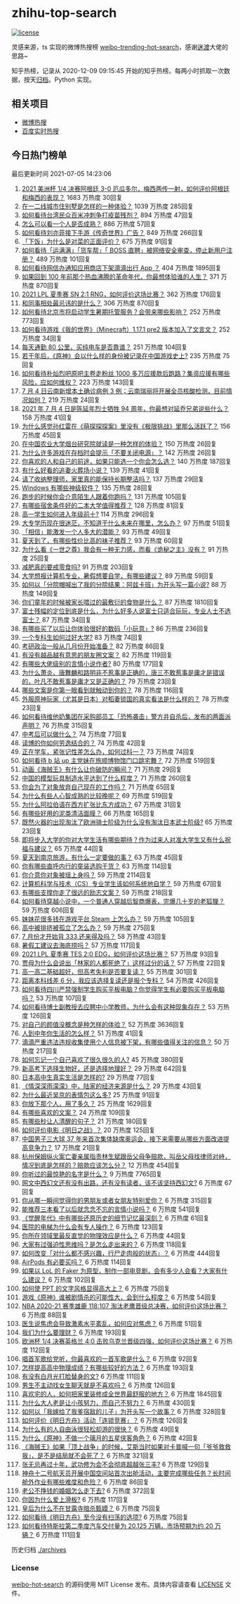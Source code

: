# zhihu-top-search

[![license](https://img.shields.io/github/license/Arrackisarookie/zhihu-top-search)](https://github.com/Arrackisarookie/zhihu-top-search/blob/master/LICENSE)

灵感来源，ts 实现的微博热搜榜 [weibo-trending-hot-search](https://github.com/justjavac/weibo-trending-hot-search)，感谢[迷渡](https://github.com/justjavac)大佬的思路~

知乎热榜，记录从 2020-12-09 09:15:45 开始的知乎热榜。每两小时抓取一次数据，按天[归档](./archives)。Python 实现。

## 相关项目
+ [微博热搜](https://github.com/Arrackisarookie/weibo-hot-search)
+ [百度实时热搜](https://github.com/Arrackisarookie/baidu-hot-search)

## 今日热门榜单

<!-- Rank Begin -->

最后更新时间 2021-07-05 14:23:06

1. [2021 美洲杯 1/4 决赛阿根廷 3-0 厄瓜多尔，梅西两传一射，如何评价阿根廷和梅西的表现？](https://www.zhihu.com/question/469925866) 1683 万热度 30回复
1. [在一二线城市住别墅是怎样的一种体验？](https://www.zhihu.com/question/350485995) 1039 万热度 285回复
1. [如何看待台湾民众百米冲刺争打疫苗残剂？](https://www.zhihu.com/question/469960214) 894 万热度 47回复
1. [怎么可以看一个人是否成熟？](https://www.zhihu.com/question/415808060) 886 万热度 57回复
1. [如何看待刘亦菲接下手游《传奇世界》广告？](https://www.zhihu.com/question/469422532) 849 万热度 266回复
1. [「下饭」为什么是对菜的正面评价？](https://www.zhihu.com/question/468067386) 675 万热度 91回复
1. [如何看待「运满满」「货车帮」「 BOSS 直聘」被网络安全审查，停止新用户注册？](https://www.zhihu.com/question/470104949) 489 万热度 101回复
1. [如何看待网信办通知应用商店下架滴滴出行 App ？](https://www.zhihu.com/question/470015739) 404 万热度 1895回复
1. [如果回到 100 年前那个热血沸腾的革命年代，你最想体验谁的人生？](https://www.zhihu.com/question/460118166) 371 万热度 870回复
1. [2021 LPL 夏季赛 SN 2:1 RNG，如何评价这场比赛？](https://www.zhihu.com/question/470013968) 362 万热度 176回复
1. [和同事相处最忌讳的是什么？](https://www.zhihu.com/question/294492493) 306 万热度 870回复
1. [如何看待北京市将启动学生暑期托管服务？会带来哪些影响？](https://www.zhihu.com/question/469489339) 252 万热度 773回复
1. [如何看待游戏《我的世界》（Minecraft）1.17.1 pre2 版本加入了文言文？](https://www.zhihu.com/question/469226186) 252 万热度 34回复
1. [每天通勤 80 公里，买纯电车是否靠谱？](https://www.zhihu.com/question/468510743) 251 万热度 104回复
1. [若干年后，《原神》会以什么样的身份被记录在中国游戏史上?](https://www.zhihu.com/question/469448582) 235 万热度 75回复
1. [如何看待朴灿烈吧原吧主卷走粉丝 1000 多万应援款后跑路？集资应援有哪些风险，应如何维权？](https://www.zhihu.com/question/469617778) 223 万热度 143回复
1. [7 月 4 日云南新增本土确诊病例 3 例；云南瑞丽将开展全员核酸检测，目前情况如何？](https://www.zhihu.com/question/470089816) 219 万热度 24回复
1. [2021 年 7 月 4 日是陈延年烈士牺牲 94 周年，你最想对延乔兄弟说些什么？](https://www.zhihu.com/question/469914836) 158 万热度 41回复
1. [为什么感觉孙红雷在《萌探探探案》里没有《极限挑战》里那么活跃了？](https://www.zhihu.com/question/467421033) 156 万热度 45回复
1. [在中国农业大学烟台研究院就读是一种怎样的体验？](https://www.zhihu.com/question/395900199) 150 万热度 26回复
1. [为什么许多游戏在存档时会提示「不要关闭电源」？](https://www.zhihu.com/question/469514688) 142 万热度 26回复
1. [你喜欢的人和自己的前途，如果只能选一个你会怎么选？](https://www.zhihu.com/question/469180114) 140 万热度 187回复
1. [有什么好看的追妻火葬场小说？](https://www.zhihu.com/question/463891070) 139 万热度 41回复
1. [请了收纳整理师，家里真的能保持长期整洁吗？](https://www.zhihu.com/question/446527016) 137 万热度 29回复
1. [Windows 有哪些神级软件？](https://www.zhihu.com/question/465494790) 135 万热度 28回复
1. [跑步的时候你会介意陌生人跟着你跑吗？](https://www.zhihu.com/question/466187680) 131 万热度 105回复
1. [有哪些宿舍条件好的二本大学值得推荐？](https://www.zhihu.com/question/405920733) 128 万热度 81回复
1. [高一学生如何进入年级前十?](https://www.zhihu.com/question/426078063) 114 万热度 296回复
1. [大专学历现在很迷茫，不知道干什么未来在哪里，怎么办？](https://www.zhihu.com/question/467003536) 97 万热度 51回复
1. [「相信」能激发一个人多大的潜能？](https://www.zhihu.com/question/469081139) 93 万热度 49回复
1. [夏天到了，有哪些性价比高的袜子推荐？](https://www.zhihu.com/question/453321741) 93 万热度 60回复
1. [为什么看《一世之尊》我会有一种无力感，而看《诡秘之主》没有？](https://www.zhihu.com/question/466875284) 91 万热度 25回复
1. [减肥真的要戒零食吗?](https://www.zhihu.com/question/468839689) 91 万热度 203回复
1. [大学想报计算机专业，暑假想要自学，有哪些建议？](https://www.zhihu.com/question/464771225) 89 万热度 59回复
1. [如何以「分院帽喊出了我的分院结果：阿兹卡班」为开头写一篇小说?](https://www.zhihu.com/question/386972533) 88 万热度 149回复
1. [你们童年的时候被家长喂过的最敷衍的食物是什么？](https://www.zhihu.com/question/462844792) 87 万热度 1810回复
1. [富士残幅的定位到底是什么，为什么好多人说富士只适合玩玩，专业人士不选富士？](https://www.zhihu.com/question/470044599) 87 万热度 34回复
1. [有哪些买了以后让你体验很好的数码「小玩意」?](https://www.zhihu.com/question/373192788) 86 万热度 236回复
1. [一个专科生如何过好大学?](https://www.zhihu.com/question/465577553) 83 万热度 74回复
1. [考研政治一般从几月份开始准备？](https://www.zhihu.com/question/378053241) 82 万热度 86回复
1. [有没有越品越有意思的朋友圈文案？](https://www.zhihu.com/question/462758762) 82 万热度 119回复
1. [有哪些大佬级别的言情小说作者?](https://www.zhihu.com/question/323889571) 80 万热度 177回复
1. [为什么萧炎、唐舞麟和路明非不惹事是正确的，唐三不敢惹事是庸才是错误的，叶凡不敢惹事是庸才又是正确的？](https://www.zhihu.com/question/469255466) 79 万热度 23回复
1. [哪些文案是你第一眼看到就触动到你的？](https://www.zhihu.com/question/454171964) 78 万热度 116回复
1. [外服原神玩家（尤其是日本）对稻妻锁国的真实看法是什么样的？](https://www.zhihu.com/question/469647926) 78 万热度 23回复
1. [如何看待维他奶集团在采购部员工「恐怖袭击」警方并自杀后，发布的两面派声明？](https://www.zhihu.com/question/469732478) 76 万热度 315回复
1. [中考后可以做什么？](https://www.zhihu.com/question/465877304) 74 万热度 77回复
1. [读博的你如何劳逸结合的？](https://www.zhihu.com/question/460861080) 74 万热度 42回复
1. [正在学车，紧张记性差怎么办，如何过科一？](https://www.zhihu.com/question/458621193) 73 万热度 74回复
1. [如何看待 b 站 up 主党妹在旅顺博物馆门口跳宅舞？](https://www.zhihu.com/question/469738970) 72 万热度 519回复
1. [动画《海贼王》有什么让你破防的瞬间？](https://www.zhihu.com/question/466340998) 71 万热度 29回复
1. [中国的模型玩具制造水平达到了什么程度？](https://www.zhihu.com/question/40669780) 71 万热度 260回复
1. [你会为了对象放弃自己现在的工作吗？](https://www.zhihu.com/question/470123044) 71 万热度 65回复
1. [为什么有些人心智成熟的比较晚呢？](https://www.zhihu.com/question/283077831) 69 万热度 519回复
1. [为什么阿拉伯语在西方扩张比东方成功？](https://www.zhihu.com/question/464466767) 67 万热度 31回复
1. [有哪些好用的泥类清洁面膜？](https://www.zhihu.com/question/40798375) 66 万热度 165回复
1. [既然火器的出现淘汰了欧洲骑士阶级为什么没有淘汰日本武士阶级?](https://www.zhihu.com/question/469293153) 65 万热度 23回复
1. [即将步入大学的你对大学生活有哪些期待？作为过来人对准大学生又有什么祝福与建议？](https://www.zhihu.com/question/469460738) 65 万热度 44回复
1. [夏天到南京旅游，有什么一定要做的事？](https://www.zhihu.com/question/469022675) 63 万热度 45回复
1. [你有哪些直呼内行的童装选购干货？](https://www.zhihu.com/question/426278534) 63 万热度 114回复
1. [你介意你对象被瑶上身吗？](https://www.zhihu.com/question/429956758) 59 万热度 2114回复
1. [计算机科学与技术（CS）专业学生该如何系统地自学？](https://www.zhihu.com/question/37321190) 59 万热度 67回复
1. [有哪些支撑你走了很远的励志文案？](https://www.zhihu.com/question/460253646) 59 万热度 218回复
1. [如何看待穿越小说中，一个普通人穿越后智商爆表，完爆几十岁的老狐狸？](https://www.zhihu.com/question/376857581) 59 万热度 606回复
1. [妹妹花很多钱在游戏平台 Steam 上怎么办？](https://www.zhihu.com/question/467965628) 59 万热度 105回复
1. [高中被排挤被孤立了怎么办？](https://www.zhihu.com/question/466031743) 59 万热度 275回复
1. [7 月份才开始背 333 还来得及吗？](https://www.zhihu.com/question/405506994) 58 万热度 43回复
1. [暑假工建议去海底捞吗？](https://www.zhihu.com/question/398756321) 57 万热度 117回复
1. [2021 LPL 夏季赛 TES 2:0 EDG，如何评价这场比赛？](https://www.zhihu.com/question/469986525) 57 万热度 93回复
1. [贾母为什么会说出「林家的人都死绝了」这样过分的话？](https://www.zhihu.com/question/468517059) 57 万热度 22回复
1. [高一高二基础超好，但高考失利是否要复读？](https://www.zhihu.com/question/467953916) 55 万热度 301回复
1. [距离本科线差 6 分，我应该选择复读还是报个专科？](https://www.zhihu.com/question/467517153) 54 万热度 426回复
1. [如何看待四川严禁强制学生购买平板电脑？你觉得学生有必要购买平板电脑吗？](https://www.zhihu.com/question/469907647) 53 万热度 107回复
1. [如何看待博士副教授去应聘中小学教师，为什么会有这种现象存在？](https://www.zhihu.com/question/469006927) 53 万热度 126回复
1. [对自己的颜值没概念是种怎样的体验？](https://www.zhihu.com/question/309262006) 52 万热度 3636回复
1. [人到中年你生活的怎么样？](https://www.zhihu.com/question/469317566) 51 万热度 41回复
1. [滴滴严重违法违规收集使用个人信息被下架，有哪些值得关注的信息？](https://www.zhihu.com/question/470016029) 50 万热度 217回复
1. [如何忘记一个自己喜欢了很久很久的人?](https://www.zhihu.com/question/468233405) 45 万热度 380回复
1. [新高考下选择生物好，还是选择地理好？](https://www.zhihu.com/question/463643144) 29 万热度 642回复
1. [日本高中生真实生活是怎样的?](https://www.zhihu.com/question/358652855) 29 万热度 77回复
1. [《情深深雨濛濛》中，陆家的经济来源是什么？](https://www.zhihu.com/question/54479741) 29 万热度 43回复
1. [为什么最近吴京的表情包这么多?](https://www.zhihu.com/question/459051105) 25 万热度 91回复
1. [你放下那个人，用了多久？](https://www.zhihu.com/question/459105986) 25 万热度 1629回复
1. [有哪些喜欢的文案？](https://www.zhihu.com/question/460143596) 24 万热度 109回复
1. [有哪些秒让人清醒的句子？](https://www.zhihu.com/question/464766380) 21 万热度 180回复
1. [如何评价电影《明日之战》？](https://www.zhihu.com/question/469466765) 20 万热度 125回复
1. [中国男子三大球 37 年来首次集体缺席奥运会，接下来需要从哪些方面改进提高竞争力？](https://www.zhihu.com/question/469581004) 17 万热度 21回复
1. [杭州保姆纵火案亡妻亲属指责林生斌跟岳父母争赔款，叫岳父母找律师对峙，情况到底是怎样的？赔款应该怎么分？](https://www.zhihu.com/question/469306984) 12 万热度 454回复
1. [你听过的最惊艳的名字是什么？](https://www.zhihu.com/question/265694919) 9 万热度 7765回复
1. [网文中西幻文还有没有出路，还有没有读者，该不该坚持西幻文?](https://www.zhihu.com/question/469646044) 6 万热度 67回复
1. [你从哪一瞬间觉得你的男朋友或者女朋友特别爱你？](https://www.zhihu.com/question/310415598) 6 万热度 315回复
1. [能推荐三本看了以后就念念不忘的言情小说吗？](https://www.zhihu.com/question/420713607) 6 万热度 541回复
1. [《觉醒年代》中有哪些还原历史的细节记忆最深刻？](https://www.zhihu.com/question/451486276) 6 万热度 61回复
1. [医院的电梯为什么会有专人操作？](https://www.zhihu.com/question/275348817) 6 万热度 123回复
1. [你所在领域里最反直觉的物理效应是什么？](https://www.zhihu.com/question/466498607) 6 万热度 44回复
1. [大家有过强迫性思维吗？是怎么走出来的？](https://www.zhihu.com/question/400662217) 6 万热度 118回复
1. [如何改变「对什么都不感兴趣，行尸走肉般的状态」？](https://www.zhihu.com/question/31249796) 6 万热度 444回复
1. [AirPods 有必要买吗？](https://www.zhihu.com/question/465884888) 6 万热度 114回复
1. [如果以 LoL 的 Faker 为原型，制作一部电竞剧，会有多少人会看？大家有什么建议？](https://www.zhihu.com/question/467272877) 6 万热度 102回复
1. [如何使 PPT 的文字风格显得高大上？](https://www.zhihu.com/question/26104860) 6 万热度 75回复
1. [游戏《原神》谁被剧情杀的可能性大，会到什么程度？](https://www.zhihu.com/question/466856390) 6 万热度 54回复
1. [NBA 2020-21 赛季雄鹿 118:107 淘汰老鹰晋级总决赛，如何评价这场比赛？](https://www.zhihu.com/question/469901211) 6 万热度 88回复
1. [医生说焦虑会导致激素水平紊乱，如何应对焦虑？](https://www.zhihu.com/question/469907164) 6 万热度 51回复
1. [我们为什么要理财？](https://www.zhihu.com/question/24177177) 6 万热度 193回复
1. [欧洲杯 1/4 决赛英格兰 4:0 击败乌克兰晋级四强，如何评价这场比赛？](https://www.zhihu.com/question/469893448) 6 万热度 112回复
1. [唱首军歌给党听，你最喜欢的一首军歌是什么？](https://www.zhihu.com/question/469697834) 6 万热度 92回复
1. [怎样提高高中物理成绩？有哪些较好的方法？](https://www.zhihu.com/question/20300295) 6 万热度 193回复
1. [有没有白月光打脸替身的文?](https://www.zhihu.com/question/459071698) 6 万热度 111回复
1. [男生不主动找女生聊天就是不喜欢吗？](https://www.zhihu.com/question/428269881) 6 万热度 126回复
1. [喜欢宅的人，如何把家里装修成全世界最舒服的地方？](https://www.zhihu.com/question/35781319) 6 万热度 1845回复
1. [为什么大人老是让小孩努力，而自己不努力？](https://www.zhihu.com/question/465729487) 6 万热度 430回复
1. [如何以「我嫁给了我爹宿敌的儿子」为开头写一个故事？](https://www.zhihu.com/question/425380931) 6 万热度 328回复
1. [如何评价《明日方舟》活动「连锁竞赛」？](https://www.zhihu.com/question/469569572) 6 万热度 126回复
1. [为什么有的人自由泳很轻松却游的很快？](https://www.zhihu.com/question/368523197) 6 万热度 49回复
1. [为什么《原神》不做一个璃月的五星侠客角色？](https://www.zhihu.com/question/468594400) 6 万热度 42回复
1. [《海贼王》如果「顶上战争」的时候，艾斯当时如果对卡普喊一句「爷爷救救我」，是不是结局就不会死了？](https://www.zhihu.com/question/275781764) 6 万热度 321回复
1. [张无忌再过十年，武功修为会不会彻底超越张三丰?](https://www.zhihu.com/question/458327600) 6 万热度 129回复
1. [神舟十二号航天员开展中国空间站首次出舱活动，主要完成哪些任务？长时间舱外作业有哪些难度和危险？](https://www.zhihu.com/question/469911953) 6 万热度 86回复
1. [老公不挣钱的婚姻怎么走下去?](https://www.zhihu.com/question/374704037) 6 万热度 372回复
1. [你因为什么爱上滑板?](https://www.zhihu.com/question/435394228) 6 万热度 117回复
1. [皇后为什么不在甘露寺暗杀甄嬛？](https://www.zhihu.com/question/323782581) 6 万热度 75回复
1. [如何看待《明日方舟》至今没有扫荡的选项?](https://www.zhihu.com/question/469337436) 6 万热度 75回复
1. [如何看待特斯拉第二季度汽车交付量为 20.125 万辆，市场预期为约 20 万辆？](https://www.zhihu.com/question/469602719) 6 万热度 111回复
<!-- Rank End -->

历史归档 [./archives](./archives)

### License

[weibo-hot-search](https://github.com/Arrackisarookie/zhihu-top-search) 的源码使用 MIT License 发布。具体内容请查看 [LICENSE](./LICENSE) 文件。
